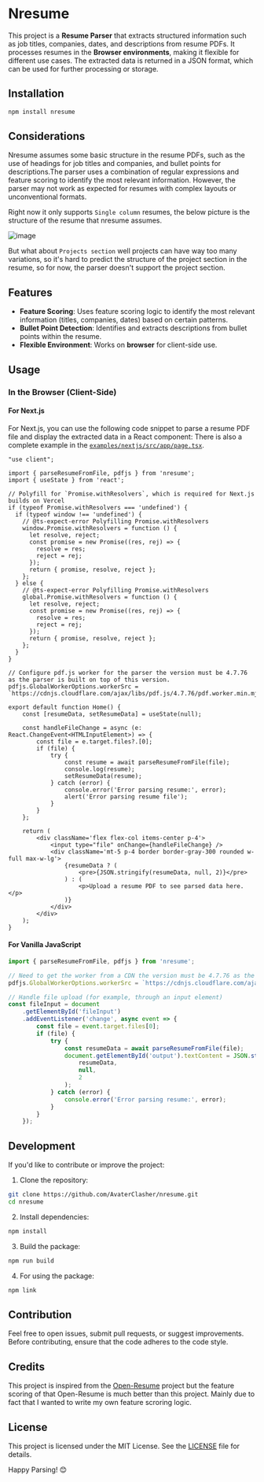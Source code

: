# Nresume

This project is a **Resume Parser** that extracts structured information such as job titles, companies, dates, and descriptions from resume PDFs. It processes resumes in the **Browser environments**, making it flexible for different use cases. The extracted data is returned in a JSON format, which can be used for further processing or storage.

## Installation

```bash
npm install nresume
```

## Considerations

Nresume assumes some basic structure in the resume PDFs, such as the use of headings for job titles and companies, and bullet points for descriptions.The parser uses a combination of regular expressions and feature scoring to identify the most relevant information. However, the parser may not work as expected for resumes with complex layouts or unconventional formats.

Right now it only supports `Single column` resumes, the below picture is the structure of the resume that nresume assumes.

![image](https://github.com/user-attachments/assets/31c4e5ab-51b3-4fe7-b78b-64212cc1bd01)

But what about `Projects section` well projects can have way too many variations, so it's hard to predict the structure of the project section in the resume, so for now, the parser doesn't support the project section.


## Features

- **Feature Scoring**: Uses feature scoring logic to identify the most relevant information (titles, companies, dates) based on certain patterns.
- **Bullet Point Detection**: Identifies and extracts descriptions from bullet points within the resume.
- **Flexible Environment**: Works on **browser** for client-side use.

## Usage

### In the Browser (Client-Side)

#### For Next.js

For Next.js, you can use the following code snippet to parse a resume PDF file and display the extracted data in a React component:
There is also a complete example in the [`examples/nextjs/src/app/page.tsx`](examples/nextjs/src/app/page.tsx).

```tsx
"use client";

import { parseResumeFromFile, pdfjs } from 'nresume';
import { useState } from 'react';

// Polyfill for `Promise.withResolvers`, which is required for Next.js builds on Vercel
if (typeof Promise.withResolvers === 'undefined') {
  if (typeof window !== 'undefined') {
    // @ts-expect-error Polyfilling Promise.withResolvers
    window.Promise.withResolvers = function () {
      let resolve, reject;
      const promise = new Promise((res, rej) => {
        resolve = res;
        reject = rej;
      });
      return { promise, resolve, reject };
    };
  } else {
    // @ts-expect-error Polyfilling Promise.withResolvers
    global.Promise.withResolvers = function () {
      let resolve, reject;
      const promise = new Promise((res, rej) => {
        resolve = res;
        reject = rej;
      });
      return { promise, resolve, reject };
    };
  }
}

// Configure pdf.js worker for the parser the version must be 4.7.76 as the parser is built on top of this version.
pdfjs.GlobalWorkerOptions.workerSrc = `https://cdnjs.cloudflare.com/ajax/libs/pdf.js/4.7.76/pdf.worker.min.mjs`;

export default function Home() {
    const [resumeData, setResumeData] = useState(null);

    const handleFileChange = async (e: React.ChangeEvent<HTMLInputElement>) => {
        const file = e.target.files?.[0];
        if (file) {
            try {
                const resume = await parseResumeFromFile(file);
                console.log(resume);
                setResumeData(resume);
            } catch (error) {
                console.error('Error parsing resume:', error);
                alert('Error parsing resume file');
            }
        }
    };

    return (
        <div className='flex flex-col items-center p-4'>
            <input type="file" onChange={handleFileChange} />
            <div className='mt-5 p-4 border border-gray-300 rounded w-full max-w-lg'>
                {resumeData ? (
                    <pre>{JSON.stringify(resumeData, null, 2)}</pre>
                ) : (
                    <p>Upload a resume PDF to see parsed data here.</p>
                )}
            </div>
        </div>
    );
}
```

#### For Vanilla JavaScript

```javascript
import { parseResumeFromFile, pdfjs } from 'nresume';

// Need to get the worker from a CDN the version must be 4.7.76 as the parser is built on top of this version.
pdfjs.GlobalWorkerOptions.workerSrc = `https://cdnjs.cloudflare.com/ajax/libs/pdf.js/4.7.76/pdf.worker.min.mjs`;

// Handle file upload (for example, through an input element)
const fileInput = document
    .getElementById('fileInput')
    .addEventListener('change', async event => {
        const file = event.target.files[0];
        if (file) {
            try {
                const resumeData = await parseResumeFromFile(file);
                document.getElementById('output').textContent = JSON.stringify(
                    resumeData,
                    null,
                    2
                );
            } catch (error) {
                console.error('Error parsing resume:', error);
            }
        }
    });
```

## Development

If you'd like to contribute or improve the project:

1. Clone the repository:

```bash
git clone https://github.com/AvaterClasher/nresume.git
cd nresume
```

2. Install dependencies:

```bash
npm install
```

3. Build the package:

```bash
npm run build
```

4. For using the package:

```bash
npm link
```

## Contribution

Feel free to open issues, submit pull requests, or suggest improvements. Before contributing, ensure that the code adheres to the code style.

## Credits

This project is inspired from the [Open-Resume](https://github.com/xitanggg/open-resume/) project but the feature scoring of that Open-Resume is much better than this project. Mainly due to fact that I wanted to write my own feature scroring logic.

## License

This project is licensed under the MIT License. See the [LICENSE](LICENSE) file for details.

Happy Parsing! 😊
